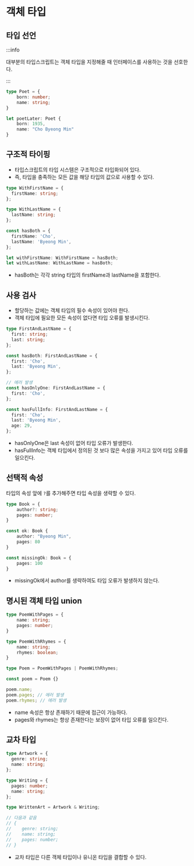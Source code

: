 # 객체 타입

## 타입 선언

:::info

대부분의 타입스크립트는 객체 타입을 지정해줄 때 인터페이스를 사용하는 것을 선호한다.

:::

```typescript
type Poet = {
    born: number;
    name: string;
}

let poetLater: Poet {
    born: 1935,
    name: "Cho Byeong Min"
}
```

## 구조적 타이핑

- 타입스크립트의 타입 시스템은 구조적으로 타입화되어 있다.
- 즉, 타입을 충족하는 모든 값을 해당 타입의 값으로 사용할 수 있다.

```typescript
type WithFirstName = {
  firstName: string;
};

type WithLastName = {
  lastName: string;
};

const hasBoth = {
  firstName: 'Cho',
  lastName: 'Byeong Min',
};

let withFirstName: WithFirstName = hasBoth;
let withLastName: WithLastName = hasBoth;
```

- hasBoth는 각각 string 타입의 firstName과 lastName을 포함한다.

## 사용 검사

- 할당하는 값에는 객체 타입의 필수 속성이 있어야 한다.
- 객체 타입에 필요한 모든 속성이 없다면 타입 오류를 발생시킨다.

```typescript
type FirstAndLastName = {
  first: string;
  last: string;
};

const hasBoth: FirstAndLastName = {
  first: 'Cho',
  last: 'Byeong Min',
};

// 에러 발생
const hasOnlyOne: FirstAndLastName = {
  first: 'Cho',
};

const hasFullInfo: FirstAndLastName = {
  first: 'Cho',
  last: 'Byeong Min',
  age: 29,
};
```

- hasOnlyOne은 last 속성이 없어 타입 오류가 발생한다.
- hasFullInfo는 객체 타입에서 정의된 것 보다 많은 속성을 가지고 있어 타입 오류를 일으킨다.

## 선택적 속성

타입의 속성 앞에 `?`를 추가해주면 타입 속성을 생략할 수 있다.

```typescript
type Book = {
    author?: string;
    pages: number;
}

const ok: Book {
    author: "Byeong Min",
    pages: 80
}

const missingOk: Book = {
    pages: 100
}
```

- missingOk에서 author를 생략하여도 타입 오류가 발생하지 않는다.

## 명시된 객체 타입 union

```typescript
type PoemWithPages = {
    name: string;
    pages: number;
}

type PoemWithRhymes = {
    name: string;
    rhymes: boolean;
}

type Poem = PoemWithPages | PoemWithRhymes;

const poem = Poem {}

poem.name;
poem.pages; // 에러 발생
poem.rhymes; // 에러 발생
```

- name 속성은 항상 존재하기 때문에 접근이 가능하다.
- pages와 rhymes는 항상 존재한다는 보장이 없어 타입 오류를 일으킨다.

## 교차 타입

```typescript
type Artwork = {
  genre: string;
  name: string;
};

type Writing = {
  pages: number;
  name: string;
};

type WrittenArt = Artwork & Writing;

// 다음과 같음
// {
// 	  genre: string;
// 	  name: string;
// 	  pages: number;
// }
```

- 교차 타입은 다른 객체 타입이나 유니온 타입을 결합할 수 있다.

